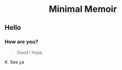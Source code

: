 <div align="center">
    <h1>Minimal Memoir</h1>
</div>

## Hello

### How are you?

> Good I hope. 

K. See ya
